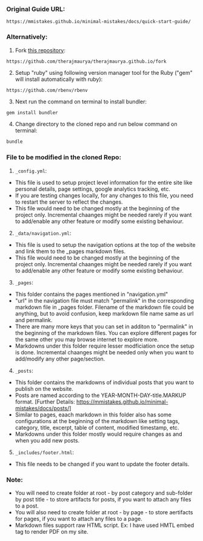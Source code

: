 ### Original Guide URL: 
```
https://mmistakes.github.io/minimal-mistakes/docs/quick-start-guide/
```

### Alternatively:

1. Fork [this repository](https://github.com/therajmaurya/therajmaurya.github.io/fork): 
```
https://github.com/therajmaurya/therajmaurya.github.io/fork
```

2. Setup "ruby" using following version manager tool for the Ruby ("gem" will install automatically with ruby):
```
https://github.com/rbenv/rbenv
```

3. Next run the command on terminal to install bundler:

```bash
gem install bundler
```

4. Change directory to the cloned repo and run below command on terminal:

```bash
bundle
```

### File to be modified in the cloned Repo:

1. `_config.yml`: 
- This file is used to setup project level information for the entire site like personal details, page settings, google analytics tracking, etc.
- If you are testing changes locally, for any changes to this file, you need to restart the server to reflect the changes.
- This file would need to be changed mostly at the beginning of the project only. Incremental chaanges might be needed rarely if you want to add/enable any other feature or modify some existing behaviour.

2. `_data/navigation.yml`: 
- This file is used to setup the navigation options at the top of the website and link them to the _pages markdown files. 
- This file would need to be changed mostly at the beginning of the project only. Incremental chaanges might be needed rarely if you want to add/enable any other feature or modify some existing behaviour.

3. `_pages`:
- This folder contains the pages mentioned in "navigation.yml"
- "url" in the navigation file must match "permalink" in the corresponding markdown file in _pages folder. Filename of the markdown file could be anything, but to avoid confusion, keep markdown file name same as url and permalink.
- There are many more keys that you can set in additon to "permalink" in the beginning of the markdown files. You can explore different pages for the same other you may browse internet to explore more.
- Markdowns under this folder require lesser modficiation once the setup is done. Incremental chaanges might be needed only when you want to add/modify any other page/section.

4. `_posts`:
- This folder contains the markdowns of individual posts that you want to publish on the website. 
- Posts are named according to the YEAR-MONTH-DAY-title.MARKUP format. [Further Details: https://mmistakes.github.io/minimal-mistakes/docs/posts/]
- Similar to pages, eaach markdown in this folder also has some configurations at the beginning of the markdown like setting tags, category, title, excerpt, table of content, modified timestamp, etc. 
- Markdowns under this folder mostly would require changes as and when you add new posts.

5. `_includes/footer.html`:
- This file needs to be changed if you want to update the footer details.

### Note: 
- You will need to create folder at root - by post category and sub-folder by post title - to store artifacts for posts, if you want to attach any files to a post.
- You will also need to create folder at root - by page - to store aertifacts for pages, if you want to attach any files to a page.
- Markdown files support raw HTML script. Ex: I have used HMTL embed tag to render PDF on my site.
